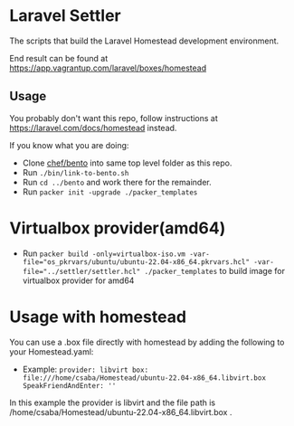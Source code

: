 # Laravel Settler

The scripts that build the Laravel Homestead development environment. 

End result can be found at https://app.vagrantup.com/laravel/boxes/homestead

## Usage

You probably don't want this repo, follow instructions at https://laravel.com/docs/homestead instead.

If you know what you are doing:

* Clone [chef/bento](https://github.com/chef/bento) into same top level folder as this repo.
* Run `./bin/link-to-bento.sh`
* Run `cd ../bento` and work there for the remainder.
* Run `packer init -upgrade ./packer_templates`

# Virtualbox provider(amd64)
* Run `packer build -only=virtualbox-iso.vm -var-file="os_pkrvars/ubuntu/ubuntu-22.04-x86_64.pkrvars.hcl" -var-file="../settler/settler.hcl" ./packer_templates` to build image for virtualbox provider for amd64

# Usage with homestead
You can use a .box file directly with homestead by adding the following to your Homestead.yaml:
* Example:
`provider: libvirt
box: file:///home/csaba/Homestead/ubuntu-22.04-x86_64.libvirt.box
SpeakFriendAndEnter: ''`

In this example the provider is libvirt and the file path is /home/csaba/Homestead/ubuntu-22.04-x86_64.libvirt.box .
